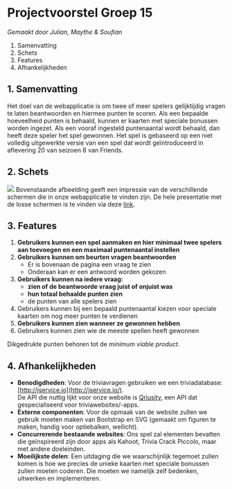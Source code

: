 # Projectvoorstel Groep 15
*Gemaakt door Julian, Maythe & Soufian*
 1. Samenvatting
 2. Schets
 3. Features
 4. Afhankelijkheden
 
## 1. Samenvatting
Het doel van de webapplicatie is om twee of meer spelers gelijktijdig vragen te laten beantwoorden en hiermee punten te scoren. Als een bepaalde hoeveelheid punten is behaald, kunnen er kaarten met speciale bonussen worden ingezet. Als een vooraf ingesteld puntenaantal wordt behaald, dan heeft deze speler het spel gewonnen. Het spel is gebaseerd op een niet volledig uitgewerkte versie van een spel dat wordt geïntroduceerd in aflevering 20 van seizoen 8 van Friends.
## 2. Schets
**![](https://lh6.googleusercontent.com/RjUfnCriIrnfD28RRzgKcneKv7BnyZwl2mJDPhPDGcHZQ8y17v8JCHKG6ulj9Z-QxbILJSItqH5Tu1xMouoEfrKNG46LjFNEUyLtn0uRnKykehM2DLHpgNU0HPo7eM1G9ynFfhrK)**
Bovenstaande afbeelding geeft een impressie van de verschillende schermen die in onze webapplicatie te vinden zijn.
De hele presentatie met de losse schermen is te vinden via deze [link](https://prezi.com/kegmqcrojm20/welcome-to-bamboozled/?utm_campaign=share&utm_medium=copy).

## 3. Features
1. **Gebruikers kunnen een spel aanmaken en hier minimaal twee spelers aan toevoegen en een maximaal puntenaantal instellen**
2. **Gebruikers kunnen om beurten vragen beantwoorden**
    - Er is bovenaan de pagina een vraag te zien
    - Onderaan kan er een antwoord worden gekozen
3. **Gebruikers kunnen na iedere vraag:**
    - **zien of de beantwoorde vraag juist of onjuist was**
    - **hun totaal behaalde punten zien**
    - de punten van alle spelers zien
4. Gebruikers kunnen bij een bepaald puntenaantal kiezen voor speciale kaarten om nog meer punten te verdienen
5. **Gebruikers kunnen zien wanneer ze gewonnen hebben**
6. Gebruikers kunnen zien wie de meeste spellen heeft gewonnen

Dikgedrukte punten behoren tot de *minimum viable product*.
## 4. Afhankelijkheden
 - **Benodigdheden**: Voor de triviavragen gebruiken we een triviadatabase: [http://jservice.io](http://jservice.io/).  <br> De API die nuttig lijkt voor onze website is [Qriusity](https://www.programmableweb.com/api/qriusity), een API dat gespecialiseerd voor triviawebsites/-apps.<br> 
 - **Externe componenten**: Voor de opmaak van de website zullen we gebruik moeten maken van Bootstrap en SVG (gemaakt om figuren te maken, handig voor optiebalken, wellicht).
 - **Concurrerende bestaande websites**: Ons spel zal elementen bevatten die geïnspireerd zijn door apps als Kahoot, Trivia Crack Piccolo, maar met andere doeleinden.
 - **Moeilijkste delen**: Een uitdaging die we waarschijnlijk tegemoet zullen komen is hoe we precies de unieke kaarten met speciale bonussen zullen moeten coderen. Die moeten we namelijk zelf bedenken, uitwerken en implementeren.
